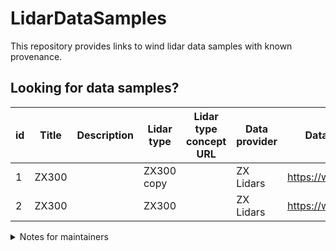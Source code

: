 # LidarDataSamples

This repository provides links to wind lidar data samples with known provenance.

## Looking for data samples?

|   id | Title   | Description   | Lidar type   | Lidar type concept URL   | Data provider   | Data provider URL         |   Data sample provided date | Data sample URL                                                          | Data sample license   | Data sample license name   | Data sample license URL   |
|------|---------|---------------|--------------|--------------------------|-----------------|---------------------------|-----------------------------|--------------------------------------------------------------------------|-----------------------|----------------------------|---------------------------|
|    1 | ZX300   |               | ZX300 copy   |                          | ZX Lidars       | https://www.zxlidars.com/ |                    20230321 | https://drive.google.com/drive/folders/1Ji7zaT7CWh9GXMvuC7MeJ48VsPws_9PP | none                  |                            |                           |
|    2 | ZX300   |               | ZX300        |                          | ZX Lidars       | https://www.zxlidars.com/ |                    20230321 | https://drive.google.com/drive/folders/1Ji7zaT7CWh9GXMvuC7MeJ48VsPws_9PP |                       | none                       | none                      |

<details>
<summary>Notes for maintainers</summary>
This repository contains the following files:

1. `README.md` is a manually created index file.
2. To add
3. `LidarDataSamples.json` is created from the .json files in `/Data_Samples`. To update this file, run `concat_jsonfiles.py`
4.

</details>
